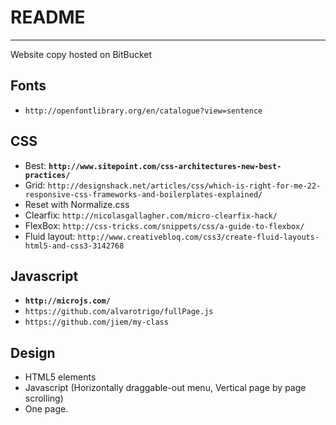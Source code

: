 # README #
-------------------------------------------------------------------------------

Website copy hosted on BitBucket

## Fonts ##

* ```http://openfontlibrary.org/en/catalogue?view=sentence```

## CSS ##

* Best: **```http://www.sitepoint.com/css-architectures-new-best-practices/```**
* Grid: ```http://designshack.net/articles/css/which-is-right-for-me-22-responsive-css-frameworks-and-boilerplates-explained/```
* Reset with Normalize.css
* Clearfix: ```http://nicolasgallagher.com/micro-clearfix-hack/```
* FlexBox: ```http://css-tricks.com/snippets/css/a-guide-to-flexbox/```
* Fluid layout: ```http://www.creativebloq.com/css3/create-fluid-layouts-html5-and-css3-3142768```

## Javascript ##

* **```http://microjs.com/```**
* ```https://github.com/alvarotrigo/fullPage.js```
* ```https://github.com/jiem/my-class```

## Design ##

* HTML5 elements
* Javascript (Horizontally draggable-out menu, Vertical page by page scrolling)
* One page.